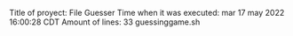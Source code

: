 Title of proyect: File Guesser
Time when it was executed: 
mar 17 may 2022 16:00:28 CDT
Amount of lines: 
33 guessinggame.sh
